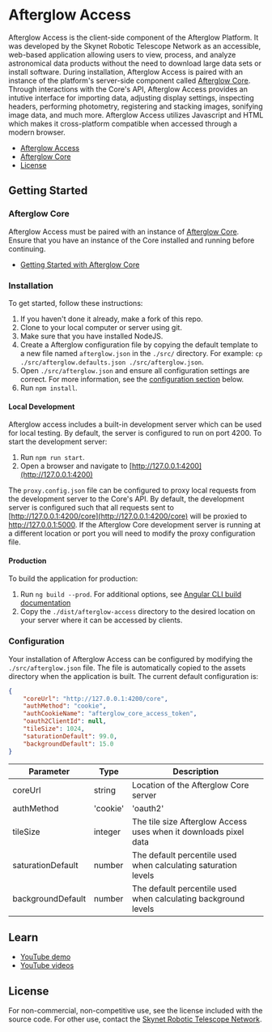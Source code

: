 # Afterglow Access

Afterglow Access is the client-side component of the Afterglow Platform.  It was developed by the Skynet Robotic Telescope Network as an accessible, web-based application allowing users to view, process, and analyze astronomical data products without the need to download large data sets or install software.  During installation,  Afterglow Access is paired with an instance of the platform's server-side component called [Afterglow Core](https://github.com/SkynetRTN/afterglow-core).  Through interactions with the Core's API, Afterglow Access provides an intutive interface for importing data, adjusting display settings, inspecting headers, performing photometry, registering and stacking images, sonifying image data, and much more.  Afterglow Access utilizes Javascript and HTML which makes it cross-platform compatible when accessed through a modern browser. 

- [Afterglow Access](https://github.com/SkynetRTN/afterglow-access)
- [Afterglow Core](https://github.com/SkynetRTN/afterglow-core)
- [License](https://github.com/SkynetRTN/afterglow-core/blob/1_0/LICENSE.md)


## Getting Started

### Afterglow Core

Afterglow Access must be paired with an instance of [Afterglow Core](https://github.com/SkynetRTN/afterglow-core).  Ensure that you have an instance of the Core installed and running before continuing. 

- [Getting Started with Afterglow Core](https://github.com/SkynetRTN/afterglow-core/1_1/README.md#getting-started)

### Installation

To get started, follow these instructions:

1. If you haven't done it already, make a fork of this repo.
2. Clone to your local computer or server using git.
3. Make sure that you have installed NodeJS.
4. Create a Afterglow configuration file by copying the default template to a new file named `afterglow.json` in the `./src/` directory. For example: `cp ./src/afterglow.defaults.json ./src/afterglow.json`.
5. Open `./src/afterglow.json` and ensure all configuration settings are correct.  For more information, see the [configuration section](#configuration) below.
6. Run `npm install`.

#### Local Development
Afterglow access includes a built-in development server which can be used for local testing.  By default,  the server is configured to run on port 4200.  To start the development server:

1. Run `npm run start`.
2. Open a browser and navigate to [http://127.0.0.1:4200](http://127.0.0.1:4200)

The `proxy.config.json` file can be configured to proxy local requests from the development server to the Core's API.  By default, the development server is configured such that all requests sent to [http://127.0.0.1:4200/core](http://127.0.0.1:4200/core) will be proxied to http://127.0.0.1:5000.  If the Afterglow Core development server is running at a different location or port you will need to modify the proxy configuration file. 

#### Production
To build the application for production:

1. Run `ng build --prod`.  For additional options, see [Angular CLI build documentation](https://angular.io/cli/build)
2. Copy the `./dist/afterglow-access` directory to the desired location on your server where it can be accessed by clients.

### Configuration

Your installation of Afterglow Access can be configured by modifying the `./src/afterglow.json` file.  The file is automatically copied to the assets directory when the application is built.  The current default configuration is:

```json
{
    "coreUrl": "http://127.0.0.1:4200/core",
    "authMethod": "cookie",
    "authCookieName": "afterglow_core_access_token",
    "oauth2ClientId": null,
    "tileSize": 1024,
    "saturationDefault": 99.0,
    "backgroundDefault": 15.0
}
```

| Parameter         | Type                  | Description                           |
| ----------------- | --------------------- | ------------------------------------- |
| coreUrl           | string                | Location of the Afterglow Core server |
| authMethod        | 'cookie' | 'oauth2'   | When set to 'cookie', cookies will be used for authentication.  When set to 'oauth2', users will be redirected to the Core's OAuth2.0 Provider |
| tileSize          | integer               | The tile size Afterglow Access uses when it downloads pixel data |
| saturationDefault | number                | The default percentile used when calculating saturation levels |
| backgroundDefault | number                | The default percentile used when calculating background levels |

## Learn

- [YouTube demo](https://youtu.be/Z6qi-aJ613E?t=317)
- [YouTube videos](https://www.youtube.com/playlist?list=PLy034wwN98YKMepknVKcRPB9qpN0aHYaJ)


## License

For non-commercial, non-competitive use,  see the license included with the source code.  For other use, contact the [Skynet Robotic Telescope Network](https://skynet.unc.edu).